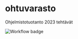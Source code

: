 # ohtuvarasto
Ohjelmistotuotanto 2023 tehtävät

![Workflow badge](https://github.com/mko3000/ohtuvarasto/.github/workflows/main.yml/badge.svg)

